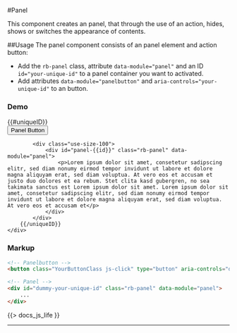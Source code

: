 #Panel
<p class="docs-intro">This component creates an panel, that through the use of an action, hides, shows or switches the appearance of contents.</p>

##Usage
The panel component consists of an panel element and action button:

- Add the `rb-panel` class, attribute `data-module="panel"` and an ID `id="your-unique-id"` to a panel container you want to activated.
- Add attributes `data-module="panelbutton"` and `aria-controls="your-unique-id"` to an button.


<h3 class="docs-example-title">Demo</h3>
<div class="docs-example">
    <div class="use-column-group use-gutters">
        {{#uniqueID}}
            <div class="use-size-50">
                <button class="rb-button is-primary js-rb-life" type="button" aria-controls="panel-{{id}}" data-module="panelbutton">Panel Button</button>
            </div>

            <div class="use-size-100">
                <div id="panel-{{id}}" class="rb-panel" data-module="panel">
                    <p>Lorem ipsum dolor sit amet, consetetur sadipscing elitr, sed diam nonumy eirmod tempor invidunt ut labore et dolore magna aliquyam erat, sed diam voluptua. At vero eos et accusam et justo duo dolores et ea rebum. Stet clita kasd gubergren, no sea takimata sanctus est Lorem ipsum dolor sit amet. Lorem ipsum dolor sit amet, consetetur sadipscing elitr, sed diam nonumy eirmod tempor invidunt ut labore et dolore magna aliquyam erat, sed diam voluptua. At vero eos et accusam et</p>
                </div>
            </div>
        {{/uniqueID}}
    </div>
</div>

<h3 class="docs-example-title">Markup</h3>

```html
<!-- Panelbutton -->
<button class="YourButtonClass js-click" type="button" aria-controls="dummy-your-unique-id" data-module="panelbutton">Panel Button</button>

<!-- Panel -->
<div id="dummy-your-unique-id" class="rb-panel" data-module="panel">
    ...
</div>
```
                   
{{> docs_js_life }}
<hr>